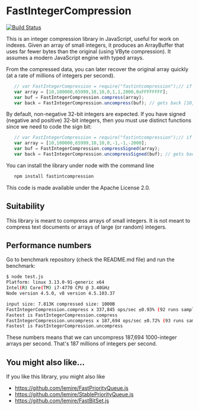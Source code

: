# FastIntegerCompression
[![Build Status](https://travis-ci.org/lemire/FastIntegerCompression.js.png)](https://travis-ci.org/lemire/FastIntegerCompression.js)

This is an integer compression library in JavaScript, useful for work on indexes.
Given an array of small integers, it produces an ArrayBuffer that uses far fewer bytes
than the original (using VByte compression). It assumes a modern JavaScript engine with
typed arrays.
 
From the compressed data, you can later recover the original  array quickly 
(at a rate of millions of integers per second).


```javascript
   // var FastIntegerCompression = require("fastintcompression");// if you use node
   var array = [10,100000,65999,10,10,0,1,1,2000,0xFFFFFFFF];
   var buf = FastIntegerCompression.compress(array);
   var back = FastIntegerCompression.uncompress(buf); // gets back [10,100000,65999,10,10,0,1,1,2000]
``` 

By default, non-negative 32-bit integers are expected. If you have signed (negative and positive) 32-bit integers, then you must use distinct functions since we need to code the sign bit:


```javascript
   // var FastIntegerCompression = require("fastintcompression");// if you use node
   var array = [10,100000,65999,10,10,0,-1,-1,-2000];
   var buf = FastIntegerCompression.compressSigned(array);
   var back = FastIntegerCompression.uncompressSigned(buf); // gets back [10,100000,65999,10,10,0,-1,-1,-2000]
``` 


You can install the library under node with the command line
```bash
   npm install fastintcompression
```

This code is made available under the Apache License 2.0.

## Suitability 

This library is meant to compress arrays of small integers. It is not meant to
compress text documents or arrays of large (or random) integers.

## Performance numbers

Go to benchmark repository (check the README.md file) and run the benchmark:

```bash
$ node test.js
Platform: linux 3.13.0-91-generic x64
Intel(R) Core(TM) i7-4770 CPU @ 3.40GHz
Node version 4.5.0, v8 version 4.5.103.37

input size: 7.813K compressed size: 1000B
FastIntegerCompression.compress x 337,845 ops/sec ±0.93% (92 runs sampled)
Fastest is FastIntegerCompression.compress
FastIntegerCompression.uncompress x 187,694 ops/sec ±0.72% (93 runs sampled)
Fastest is FastIntegerCompression.uncompress
```

These numbers means that we can uncompress 187,694 1000-integer arrays per second.
That's 187 millions of integers per second.

## You might also like...

If you like this library, you might also like 
- https://github.com/lemire/FastPriorityQueue.js
- https://github.com/lemire/StablePriorityQueue.js
- https://github.com/lemire/FastBitSet.js
